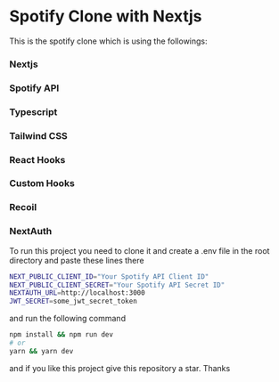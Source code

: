 # Spotify Clone with Nextjs

This is the spotify clone which is using the followings:
### Nextjs
### Spotify API
### Typescript
### Tailwind CSS
### React Hooks
### Custom Hooks
### Recoil
### NextAuth

To run this project you need to clone it and create a .env file in the root directory and paste these lines there
```bash
NEXT_PUBLIC_CLIENT_ID="Your Spotify API Client ID"
NEXT_PUBLIC_CLIENT_SECRET="Your Spotify API Secret ID"
NEXTAUTH_URL=http://localhost:3000
JWT_SECRET=some_jwt_secret_token
```
and run the following command

```bash
npm install && npm run dev
# or
yarn && yarn dev
```

and if you like this project give this repository a star. Thanks
